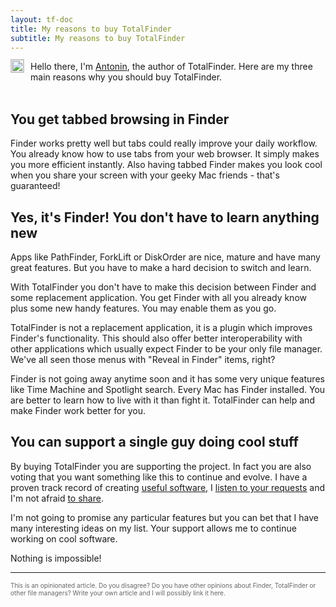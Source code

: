 ```yaml
---
layout: tf-doc
title: My reasons to buy TotalFinder
subtitle: My reasons to buy TotalFinder
---
```

<a href="http://binaryage.com/about">
<img width="20" height="20" src="http://www.gravatar.com/avatar/79322c2ed80c2d722de8c9d0475198a0?s=20" style="float: left; position: relative; top: -3px; margin-right: 10px; display:block; border: 1px solid #ccc" title="Who is Antonin?">
</a>

<div>
Hello there, 
I'm <a href="http://binaryage.com/about">Antonin</a>, the author of TotalFinder. Here are my three main reasons why you should buy TotalFinder.
</div>

<br class="clear"/>

## You get tabbed browsing in Finder

Finder works pretty well but tabs could really improve your daily workflow. You already know how to use tabs from your web browser. It simply makes you more efficient instantly. Also having tabbed Finder makes you look cool when you share your screen with your geeky Mac friends - that's guaranteed!

## Yes, it's Finder! You don't have to learn anything new

Apps like PathFinder, ForkLift or DiskOrder are nice, mature and have many great features. But you have to make a hard decision to switch and learn.

With TotalFinder you don't have to make this decision between Finder and some replacement application. You get Finder with all you already know plus some new handy features. You may enable them as you go.

TotalFinder is not a replacement application, it is a plugin which improves Finder's functionality. This should also offer better interoperability with other applications which usually expect Finder to be your only file manager. We've all seen those menus with "Reveal in Finder" items, right?

Finder is not going away anytime soon and it has some very unique features like Time Machine and Spotlight search. Every Mac has Finder installed. You are better to learn how to live with it than fight it. TotalFinder can help and make Finder work better for you.

## You can support a single guy doing cool stuff

By buying TotalFinder you are supporting the project. In fact you are also voting that you want something like this to continue and evolve. I have a proven track record of creating [useful software](http://binaryage.com), I  [listen to your requests](http://support.binaryage.com) and I'm not afraid [to share](http://github.com/darwin).

I'm not going to promise any particular features but you can bet that I have many interesting ideas on my list. Your support allows me to continue working on cool software. 

Nothing is impossible!

---

<div style="color: #666; font-size: 10px">
    This is an opinionated article. Do you disagree? Do you have other opinions about Finder, TotalFinder or other file managers? Write your own article and I will possibly link it here.
</div>